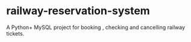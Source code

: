 # railway-reservation-system
A Python+ MySQL project for booking , checking and cancelling railway tickets.

